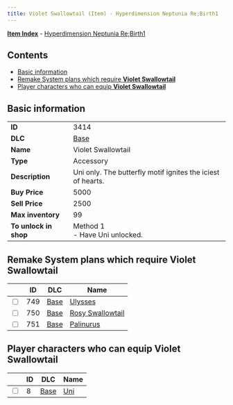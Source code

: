 ```yaml
---
title: Violet Swallowtail (Item) - Hyperdimension Neptunia Re;Birth1
---
```


[**Item Index**](/neptunia/rb1/item/index.html) - [Hyperdimension Neptunia Re;Birth1](/neptunia/rb1)

## Contents

- [Basic information](#basic-information)
- [Remake System plans which require **Violet Swallowtail**](#remake-system-plans-which-require-violet-swallowtail)
- [Player characters who can equip **Violet Swallowtail**](#player-characters-who-can-equip-violet-swallowtail)
## Basic information

|   |   |
| -- | -- |
| **ID** | 3414 |
| **DLC** | [Base](/neptunia/rb1/dlc/1-base.html) |
| **Name** | Violet Swallowtail |
| **Type** | Accessory |
| **Description** | Uni only. The butterfly motif ignites the iciest of hearts. |
| **Buy Price** | 5000 |
| **Sell Price** | 2500 |
| **Max inventory** | 99 |
| **To unlock in shop** | Method 1<br />- Have Uni unlocked. |


## Remake System plans which require **Violet Swallowtail**

|    | ID | DLC | Name |
| -- | -- | --- | ---- |
| <input type="checkbox" id="rb1-quest-1-749" class="trackbox" /> | 749 | [Base](/neptunia/rb1/dlc/1-base.html) | [Ulysses](/neptunia/rb1/quest/1-749-ulysses.html) |
| <input type="checkbox" id="rb1-quest-1-750" class="trackbox" /> | 750 | [Base](/neptunia/rb1/dlc/1-base.html) | [Rosy Swallowtail](/neptunia/rb1/quest/1-750-rosy-swallowtail.html) |
| <input type="checkbox" id="rb1-quest-1-751" class="trackbox" /> | 751 | [Base](/neptunia/rb1/dlc/1-base.html) | [Palinurus](/neptunia/rb1/quest/1-751-palinurus.html) |


## Player characters who can equip **Violet Swallowtail**

|    | ID | DLC | Name |
| -- | -- | --- | ---- |
| <input type="checkbox" id="rb1-player-1-8" class="trackbox" /> | 8 | [Base](/neptunia/rb1/dlc/1-base.html) | [Uni](/neptunia/rb1/player/1-8-uni.html) |
